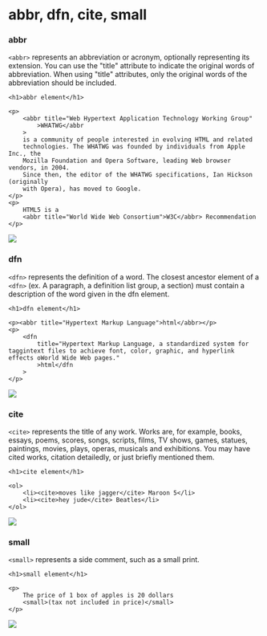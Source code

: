 # abbr, dfn, cite, small

### abbr

`<abbr>` represents an abbreviation or acronym, optionally representing its extension. You can use the "title" attribute to indicate the original words of abbreviation. When using "title" attributes, only the original words of the abbreviation should be included.

```markup
<h1>abbr element</h1>

<p>
    <abbr title="Web Hypertext Application Technology Working Group"
        >WHATWG</abbr
    >
    is a community of people interested in evolving HTML and related
    technologies. The WHATWG was founded by individuals from Apple Inc., the
    Mozilla Foundation and Opera Software, leading Web browser vendors, in 2004.
    Since then, the editor of the WHATWG specifications, Ian Hickson (originally
    with Opera), has moved to Google.
</p>
<p>
    HTML5 is a
    <abbr title="World Wide Web Consortium">W3C</abbr> Recommendation
</p>
```

![](https://i.postimg.cc/QdJqxxc9/abbr.png)

### dfn

`<dfn>` represents the definition of a word. The closest ancestor element of a `<dfn>` \(ex. A paragraph, a definition list group, a section\) must contain a description of the word given in the dfn element.

```markup
<h1>dfn element</h1>

<p><abbr title="Hypertext Markup Language">html</abbr></p>
<p>
    <dfn
        title="Hypertext Markup Language, a standardized system for taggintext files to achieve font, color, graphic, and hyperlink effects oWorld Wide Web pages."
        >html</dfn
    >
</p>
```

![](https://i.postimg.cc/0ykwnGJj/dfn.png)

### cite

`<cite>` represents the title of any work. Works are, for example, books, essays, poems, scores, songs, scripts, films, TV shows, games, statues, paintings, movies, plays, operas, musicals and exhibitions. You may have cited works, citation detailedly, or just briefly mentioned them.

```markup
<h1>cite element</h1>

<ol>
    <li><cite>moves like jagger</cite> Maroon 5</li>
    <li><cite>hey jude</cite> Beatles</li>
</ol>
```

![](https://i.postimg.cc/hPFwXvQp/cite.png)

### small

`<small>` represents a side comment, such as a small print.

```markup
<h1>small element</h1>

<p>
    The price of 1 box of apples is 20 dollars
    <small>(tax not included in price)</small>
</p>
```

![](https://i.postimg.cc/xTxzsJGP/small.png)


